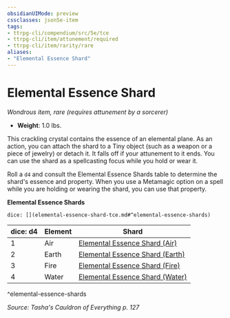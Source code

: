 ```yaml
---
obsidianUIMode: preview
cssclasses: json5e-item
tags:
- ttrpg-cli/compendium/src/5e/tce
- ttrpg-cli/item/attunement/required
- ttrpg-cli/item/rarity/rare
aliases: 
- "Elemental Essence Shard"
---
```

# Elemental Essence Shard
*Wondrous item, rare (requires attunement by a sorcerer)*  


- **Weight**: 1.0 lbs.

This crackling crystal contains the essence of an elemental plane. As an action, you can attach the shard to a Tiny object (such as a weapon or a piece of jewelry) or detach it. It falls off if your attunement to it ends. You can use the shard as a spellcasting focus while you hold or wear it.

Roll a `d4` and consult the Elemental Essence Shards table to determine the shard's essence and property. When you use a Metamagic option on a spell while you are holding or wearing the shard, you can use that property.

**Elemental Essence Shards**

`dice: [](elemental-essence-shard-tce.md#^elemental-essence-shards)`

| dice: d4 | Element | Shard |
|----------|---------|-------|
| 1 | Air | [Elemental Essence Shard (Air)](Інструменти%20ДМ/CLI/items/elemental-essence-shard-air-tce.md) |
| 2 | Earth | [Elemental Essence Shard (Earth)](Інструменти%20ДМ/CLI/items/elemental-essence-shard-earth-tce.md) |
| 3 | Fire | [Elemental Essence Shard (Fire)](Інструменти%20ДМ/CLI/items/elemental-essence-shard-fire-tce.md) |
| 4 | Water | [Elemental Essence Shard (Water)](Інструменти%20ДМ/CLI/items/elemental-essence-shard-water-tce.md) |
^elemental-essence-shards

*Source: Tasha's Cauldron of Everything p. 127*